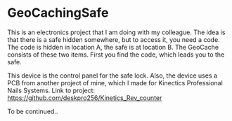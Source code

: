 # GeoCachingSafe

This is an electronics project that I am doing with my colleague.
The idea is that there is a safe hidden somewhere, but to access it, you need a code.
The code is hidden in location A, the safe is at location B.
The GeoCache consists of these two items. First you find the code, which leads you to the safe.

This device is the control panel for the safe lock.
Also, the device uses a PCB from another project of mine, which I made for Kinectics Professional Nails Systems.
Link to project:
https://github.com/deskpro256/Kinetics_Rev_counter

To be continued..

